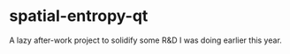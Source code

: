 # spatial-entropy-qt

A lazy after-work project to solidify some R&D I was doing earlier this year.
